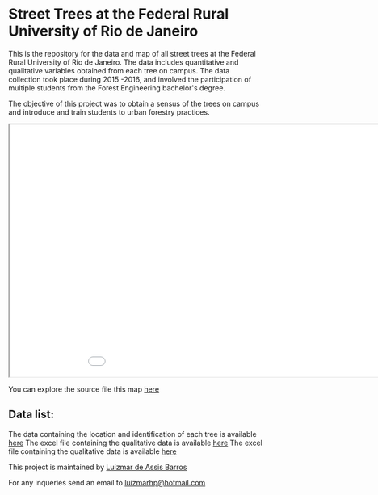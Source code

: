 # Street Trees at the Federal Rural University of Rio de Janeiro

This is the repository for the data and map of all street trees at the Federal Rural University of Rio de Janeiro. The data includes quantitative and qualitative variables obtained from each tree on campus. The data collection took place during 2015 -2016, and involved the participation of multiple students from the Forest Engineering bachelor's degree. 

The objective of this project was to obtain a sensus of the trees on campus and introduce and train students to urban forestry practices.

<iframe src="arvores_rural.html" height="500" width="1000"></iframe>

You can explore the source file this map [here](arvores_rural.html)

## Data list:

The data containing the location and identification of each tree is available [here](Invent_12_12_16_corrigido.shp)
The excel file containing the qualitative data is available [here](Qualitativo_Invent_atualizado_2001-03-17.xlsx)
The excel file containing the qualitative data is available [here](Quantitativo_10_03_2017_I.xlsx)



This project is maintained by [Luizmar de Assis Barros](https://github.com/Luizmardeab)

For any inqueries send an email to luizmarhp@hotmail.com
